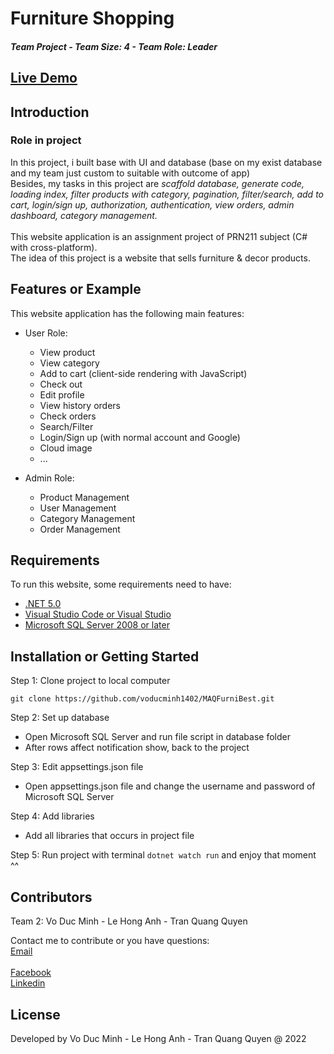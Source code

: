 # Furniture Shopping 
<h5>Team Project - Team Size: 4 - Team Role: Leader</h5>

## [Live Demo](https://youtu.be/U68-1ZbIxrs)	
	
## Introduction

<h3>Role in project</h3>  
In this project, i built base with UI and database (base on my exist database and my team just custom to suitable with outcome of app)<br>
Besides, my tasks in this project are <i>scaffold database, generate code, loading index, filter products with category, pagination, filter/search, add to cart, login/sign up, authorization,
authentication, view orders, admin dashboard, category management.</i> <br>


<br>
This website application is an assignment project of PRN211 subject (C# with cross-platform). <br>
The idea of this project is a website that sells furniture & decor products.

## Features or Example

This website application has the following main features:

- User Role:
  + View product
  + View category
  + Add to cart (client-side rendering with JavaScript)
  + Check out 
  + Edit profile
  + View history orders
  + Check orders
  + Search/Filter
  + Login/Sign up (with normal account and Google)
  + Cloud image
  + ...
  
- Admin Role:
  + Product Management
  + User Management
  + Category Management
  + Order Management

## Requirements

To run this website, some requirements need to have:
+ [.NET 5.0](https://dotnet.microsoft.com/en-us/download/dotnet/5.0)
+ [Visual Studio Code or Visual Studio](https://code.visualstudio.com/download)
+ [Microsoft SQL Server 2008 or later](https://www.microsoft.com/en-us/sql-server/sql-server-downloads)


## Installation or Getting Started

Step 1: Clone project to local computer

	git clone https://github.com/voducminh1402/MAQFurniBest.git

Step 2: Set up database
 - Open Microsoft SQL Server and run file script in database folder
 - After rows affect notification show, back to the project

Step 3: Edit appsettings.json file
 - Open appsettings.json file and change the username and password of Microsoft SQL Server

Step 4: Add libraries
 - Add all libraries that occurs in project file

Step 5: Run project with terminal `dotnet watch run` and enjoy that moment ^^


## Contributors

Team 2: Vo Duc Minh - Le Hong Anh - Tran Quang Quyen

Contact me to contribute or you have questions:
<br>[Email](mailto:voducminh.work@gmail.com)	
<br>[Facebook](https://www.facebook.com/)
<br>[Linkedin](https://www.linkedin.com/in/minhvd0406/)

## License
Developed by Vo Duc Minh - Le Hong Anh - Tran Quang Quyen @ 2022
